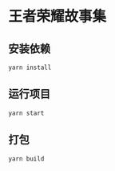 # 王者荣耀故事集

## 安装依赖

```shell
yarn install
```

## 运行项目

```shell
yarn start
```

## 打包

```shell
yarn build
```
